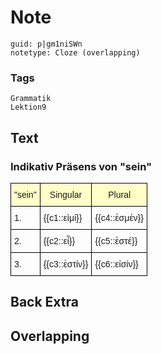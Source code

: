 # Note
```
guid: p|gm1niSWn
notetype: Cloze (overlapping)
```

### Tags
```
Grammatik
Lektion9
```

## Text
<style type="text/css">
table  {border-collapse:collapse;border-spacing:0;}
table td{border-color:black;border-style:solid;border-width:1px;font-family:Arial, sans-serif;font-size:14px;
  overflow:hidden;padding:10px 5px;word-break:normal;}
table th{border-color:black;border-style:solid;border-width:1px;font-family:Arial, sans-serif;font-size:14px;
  font-weight:normal;overflow:hidden;padding:10px 5px;word-break:normal;background-color:#ffffc7;}
</style>
<h3>
  Indikativ Präsens von "sein"</h3>
<table>
  <thead>
    <tr><th>"sein"</th><th>Singular</th><th>Plural</th></tr>
  </thead>
  <tbody>
    <tr><td>1.</td><td>{{c1::εἰμί}}</td><td>{{c4::ἐσμέν}}</td></tr><tr><td>2.</td><td>{{c2::εἶ}}</td><td>{{c5::ἐστέ}}</td></tr><tr><td>3.</td><td>{{c3::ἐστίν}}</td><td>{{c6::εἰσίν}}</td></tr>
  </tbody>
</table>

## Back Extra


## Overlapping

